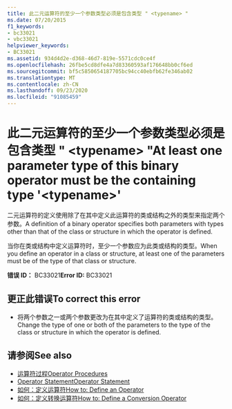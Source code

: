 ```yaml
---
title: 此二元运算符的至少一个参数类型必须是包含类型 " <typename> "
ms.date: 07/20/2015
f1_keywords:
- bc33021
- vbc33021
helpviewer_keywords:
- BC33021
ms.assetid: 934d4d2e-d368-46d7-819e-5571cdc0ce4f
ms.openlocfilehash: 26fbe5cd8dfe4a7d83360593af176648bb0cf6ed
ms.sourcegitcommit: bf5c5850654187705bc94cc40ebfb62fe346ab02
ms.translationtype: MT
ms.contentlocale: zh-CN
ms.lasthandoff: 09/23/2020
ms.locfileid: "91085459"
---
```

# <a name="at-least-one-parameter-type-of-this-binary-operator-must-be-the-containing-type-typename"></a><span data-ttu-id="055c8-102">此二元运算符的至少一个参数类型必须是包含类型 " \<typename> "</span><span class="sxs-lookup"><span data-stu-id="055c8-102">At least one parameter type of this binary operator must be the containing type '\<typename>'</span></span>

<span data-ttu-id="055c8-103">二元运算符的定义使用除了在其中定义此运算符的类或结构之外的类型来指定两个参数。</span><span class="sxs-lookup"><span data-stu-id="055c8-103">A definition of a binary operator specifies both parameters with types other than that of the class or structure in which the operator is defined.</span></span>  
  
 <span data-ttu-id="055c8-104">当你在类或结构中定义运算符时，至少一个参数应为此类或结构的类型。</span><span class="sxs-lookup"><span data-stu-id="055c8-104">When you define an operator in a class or structure, at least one of the parameters must be of the type of that class or structure.</span></span>  
  
 <span data-ttu-id="055c8-105">**错误 ID：** BC33021</span><span class="sxs-lookup"><span data-stu-id="055c8-105">**Error ID:** BC33021</span></span>  
  
## <a name="to-correct-this-error"></a><span data-ttu-id="055c8-106">更正此错误</span><span class="sxs-lookup"><span data-stu-id="055c8-106">To correct this error</span></span>  
  
- <span data-ttu-id="055c8-107">将两个参数之一或两个参数更改为在其中定义了运算符的类或结构的类型。</span><span class="sxs-lookup"><span data-stu-id="055c8-107">Change the type of one or both of the parameters to the type of the class or structure in which the operator is defined.</span></span>  
  
## <a name="see-also"></a><span data-ttu-id="055c8-108">请参阅</span><span class="sxs-lookup"><span data-stu-id="055c8-108">See also</span></span>

- [<span data-ttu-id="055c8-109">运算符过程</span><span class="sxs-lookup"><span data-stu-id="055c8-109">Operator Procedures</span></span>](../programming-guide/language-features/procedures/operator-procedures.md)
- [<span data-ttu-id="055c8-110">Operator Statement</span><span class="sxs-lookup"><span data-stu-id="055c8-110">Operator Statement</span></span>](../language-reference/statements/operator-statement.md)
- [<span data-ttu-id="055c8-111">如何：定义运算符</span><span class="sxs-lookup"><span data-stu-id="055c8-111">How to: Define an Operator</span></span>](../programming-guide/language-features/procedures/how-to-define-an-operator.md)
- [<span data-ttu-id="055c8-112">如何：定义转换运算符</span><span class="sxs-lookup"><span data-stu-id="055c8-112">How to: Define a Conversion Operator</span></span>](../programming-guide/language-features/procedures/how-to-define-a-conversion-operator.md)
